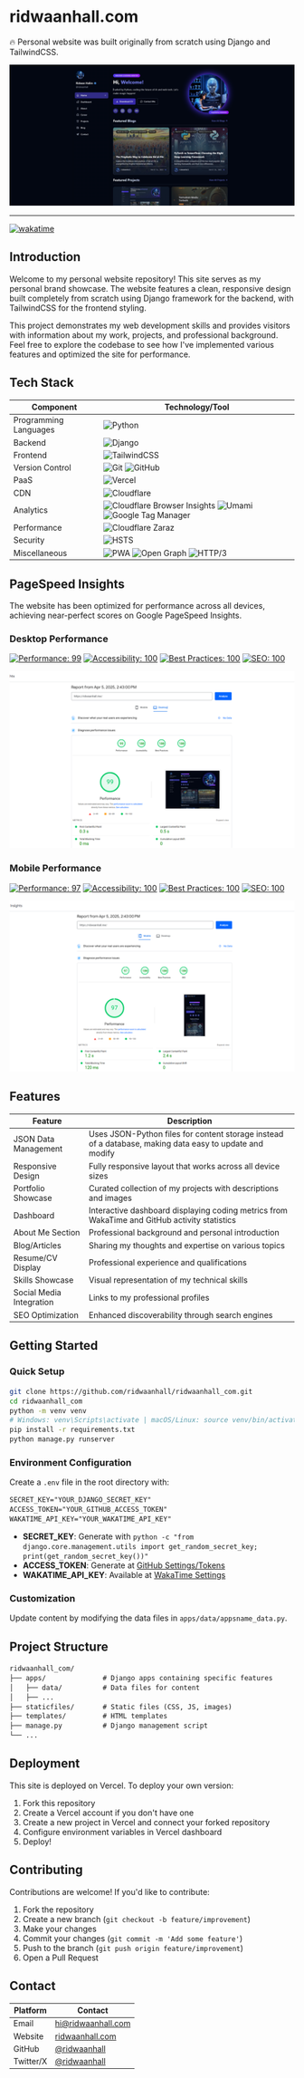 # ridwaanhall.com

🔥 Personal website was built originally from scratch using Django and TailwindCSS.

![ridwaanhall](public/ridwaanhall_com.png)

---

[![wakatime](https://wakatime.com/badge/user/018b799e-de53-4f7a-bb65-edc2df9f26d8/project/cc5b6b55-ece5-47ae-b643-512d9d86e93b.svg)](https://wakatime.com/badge/user/018b799e-de53-4f7a-bb65-edc2df9f26d8/project/cc5b6b55-ece5-47ae-b643-512d9d86e93b)

## Introduction

Welcome to my personal website repository! This site serves as my personal brand showcase. The website features a clean, responsive design built completely from scratch using Django framework for the backend, with TailwindCSS for the frontend styling.

This project demonstrates my web development skills and provides visitors with information about my work, projects, and professional background. Feel free to explore the codebase to see how I've implemented various features and optimized the site for performance.

## Tech Stack

| Component | Technology/Tool |
|-----------|-----------------|
| Programming Languages | ![Python](https://img.shields.io/badge/-Python-05122A?style=flat&logo=python) |
| Backend | ![Django](https://img.shields.io/badge/-Django-05122A?style=flat&logo=django) |
| Frontend | ![TailwindCSS](https://img.shields.io/badge/-TailwindCSS-05122A?style=flat&logo=tailwindcss) |
| Version Control | ![Git](https://img.shields.io/badge/-Git-05122A?style=flat&logo=git) ![GitHub](https://img.shields.io/badge/-GitHub-05122A?style=flat&logo=github) |
| PaaS | ![Vercel](https://img.shields.io/badge/-Vercel-05122A?style=flat&logo=vercel) |
| CDN | ![Cloudflare](https://img.shields.io/badge/-Cloudflare-05122A?style=flat&logo=cloudflare) |
| Analytics | ![Cloudflare Browser Insights](https://img.shields.io/badge/-Cloudflare%20Browser%20Insights-05122A?style=flat&logo=cloudflare) ![Umami](https://img.shields.io/badge/-Umami-05122A?style=flat&logo=umami) ![Google Tag Manager](https://img.shields.io/badge/-Google%20Tag%20Manager-05122A?style=flat&logo=googletagmanager) |
| Performance | ![Cloudflare Zaraz](https://img.shields.io/badge/-Cloudflare%20Zaraz-05122A?style=flat&logo=cloudflare) |
| Security | ![HSTS](https://img.shields.io/badge/-HSTS-05122A?style=flat&logo=security) |
| Miscellaneous | ![PWA](https://img.shields.io/badge/-PWA-05122A?style=flat&logo=pwa) ![Open Graph](https://img.shields.io/badge/-Open%20Graph-05122A?style=flat&logo=opengraph) ![HTTP/3](https://img.shields.io/badge/-HTTP%2F3-05122A?style=flat&logo=http) |

## PageSpeed Insights

The website has been optimized for performance across all devices, achieving near-perfect scores on Google PageSpeed Insights.

### Desktop Performance

[![Performance: 99](https://img.shields.io/badge/Performance-99-success)](https://pagespeed.web.dev/analysis/https-ridwaanhall-me/hzo9v4pstz?form_factor=desktop)
[![Accessibility: 100](https://img.shields.io/badge/Accessibility-100-success)](https://pagespeed.web.dev/analysis/https-ridwaanhall-me/hzo9v4pstz?form_factor=desktop)
[![Best Practices: 100](https://img.shields.io/badge/Best_Practices-100-success)](https://pagespeed.web.dev/analysis/https-ridwaanhall-me/hzo9v4pstz?form_factor=desktop)
[![SEO: 100](https://img.shields.io/badge/SEO-100-success)](https://pagespeed.web.dev/analysis/https-ridwaanhall-me/hzo9v4pstz?form_factor=desktop)

![PageSpeed Desktop](public/pagespeed_desktop.png)

### Mobile Performance

[![Performance: 97](https://img.shields.io/badge/Performance-97-success)](https://pagespeed.web.dev/analysis/https-ridwaanhall-me/hzo9v4pstz?form_factor=mobile)
[![Accessibility: 100](https://img.shields.io/badge/Accessibility-100-success)](https://pagespeed.web.dev/analysis/https-ridwaanhall-me/hzo9v4pstz?form_factor=mobile)
[![Best Practices: 100](https://img.shields.io/badge/Best_Practices-100-success)](https://pagespeed.web.dev/analysis/https-ridwaanhall-me/hzo9v4pstz?form_factor=mobile)
[![SEO: 100](https://img.shields.io/badge/SEO-100-success)](https://pagespeed.web.dev/analysis/https-ridwaanhall-me/hzo9v4pstz?form_factor=mobile)

![PageSpeed Mobile](public/pagespeed_mobile.png)

## Features

| Feature | Description |
|---------|-------------|
| JSON Data Management | Uses JSON-Python files for content storage instead of a database, making data easy to update and modify |
| Responsive Design | Fully responsive layout that works across all device sizes |
| Portfolio Showcase | Curated collection of my projects with descriptions and images |
| Dashboard | Interactive dashboard displaying coding metrics from WakaTime and GitHub activity statistics |
| About Me Section | Professional background and personal introduction |
| Blog/Articles | Sharing my thoughts and expertise on various topics |
| Resume/CV Display | Professional experience and qualifications |
| Skills Showcase | Visual representation of my technical skills |
| Social Media Integration | Links to my professional profiles |
| SEO Optimization | Enhanced discoverability through search engines |

## Getting Started

### Quick Setup

```bash
git clone https://github.com/ridwaanhall/ridwaanhall_com.git
cd ridwaanhall_com
python -m venv venv
# Windows: venv\Scripts\activate | macOS/Linux: source venv/bin/activate
pip install -r requirements.txt
python manage.py runserver
```

### Environment Configuration

Create a `.env` file in the root directory with:

```txt
SECRET_KEY="YOUR_DJANGO_SECRET_KEY"
ACCESS_TOKEN="YOUR_GITHUB_ACCESS_TOKEN"
WAKATIME_API_KEY="YOUR_WAKATIME_API_KEY"
```

- **SECRET_KEY**: Generate with `python -c "from django.core.management.utils import get_random_secret_key; print(get_random_secret_key())"`
- **ACCESS_TOKEN**: Generate at [GitHub Settings/Tokens](https://github.com/settings/tokens)
- **WAKATIME_API_KEY**: Available at [WakaTime Settings](https://wakatime.com/settings/account)

### Customization

Update content by modifying the data files in `apps/data/appsname_data.py`.

## Project Structure

```txt
ridwaanhall_com/
├── apps/              # Django apps containing specific features
│   ├── data/          # Data files for content
│   ├── ...
├── staticfiles/       # Static files (CSS, JS, images)
├── templates/         # HTML templates
├── manage.py          # Django management script
└── ...
```

## Deployment

This site is deployed on Vercel. To deploy your own version:

1. Fork this repository
2. Create a Vercel account if you don't have one
3. Create a new project in Vercel and connect your forked repository
4. Configure environment variables in Vercel dashboard
5. Deploy!

## Contributing

Contributions are welcome! If you'd like to contribute:

1. Fork the repository
2. Create a new branch (`git checkout -b feature/improvement`)
3. Make your changes
4. Commit your changes (`git commit -m 'Add some feature'`)
5. Push to the branch (`git push origin feature/improvement`)
6. Open a Pull Request

## Contact

| Platform   | Contact                                               |
|------------|-------------------------------------------------------|
| Email      | [hi@ridwaanhall.com](mailto:hi@ridwaanhall.com) |
| Website    | [ridwaanhall.com](https://ridwaanhall.com)              |
| GitHub     | [@ridwaanhall](https://github.com/ridwaanhall)        |
| Twitter/X  | [@ridwaanhall](https://x.com/ridwaanhall)             |

